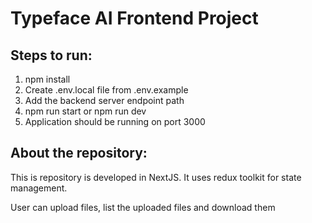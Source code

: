 # Typeface AI Frontend Project

## Steps to run:

1. npm install
2. Create .env.local file from .env.example
3. Add the backend server endpoint path
4. npm run start or npm run dev
5. Application should be running on port 3000

## About the repository:

This is repository is developed in NextJS. It uses redux toolkit for state management.

User can upload files, list the uploaded files and download them